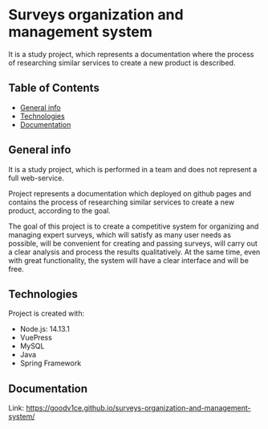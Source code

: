 # Surveys organization and management system
It is a study project, which represents a documentation where the process of researching similar services to create a new product is described.

## Table of Contents
* [General info](#general-info)
* [Technologies](#technologies)
* [Documentation](#documentation)

## <a name="general-info"></a>General info
It is a study project, which is performed in a team and does not represent a full web-service.

Project represents a documentation which deployed on github pages and contains the process of researching similar services to create a new product, according to the goal.

The goal of this project is to create a competitive system for organizing and managing expert surveys, which will satisfy as many user needs as possible, will be convenient for creating and passing surveys, will carry out a clear analysis and process the results qualitatively. At the same time, even with great functionality, the system will have a clear interface and will be free.

## <a name="technologies"></a>Technologies
Project is created with:
* Node.js: 14.13.1
* VuePress
* MySQL
* Java
* Spring Framework

## <a name="documentation"></a>Documentation
Link: https://goodv1ce.github.io/surveys-organization-and-management-system/
